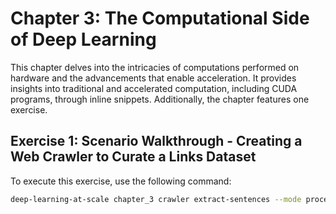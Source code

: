 # Chapter 3: The Computational Side of Deep Learning

This chapter delves into the intricacies of computations performed on hardware and the advancements that enable acceleration. It provides insights into traditional and accelerated computation, including CUDA programs, through inline snippets. Additionally, the chapter features one exercise.

## Exercise 1: Scenario Walkthrough - Creating a Web Crawler to Curate a Links Dataset

To execute this exercise, use the following command:

```bash
deep-learning-at-scale chapter_3 crawler extract-sentences --mode process --max-workers 30
```
